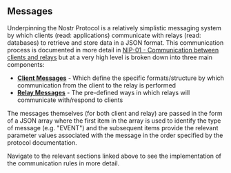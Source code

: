 ## Messages

Underpinning the Nostr Protocol is a relatively simplistic messaging system by which clients (read: applications) communicate with relays (read: databases) to retrieve and store data in a JSON format. 
This communication process is documented in more detail in [NIP-01 - Communication between clients and relays](https://github.com/nostr-protocol/nips/blob/master/01.md#communication-between-clients-and-relays) but at a very high level is broken down into three main components:

* [**Client Messages**](client.md) - Which define the specific formats/structure by which communication from the client to the relay is performed
* [**Relay Messages**](relay.md) - The pre-defined ways in which relays will communicate with/respond to clients

The messages themselves (for both client and relay) are passed in the form of a JSON array where the first item in the array is used to identify the type of message (e.g. "EVENT") and the subsequent items provide the relevant parameter values associated with the message in the order specified by the protocol documentation.  

Navigate to the relevant sections linked above to see the implementation of the communication rules in more detail.
